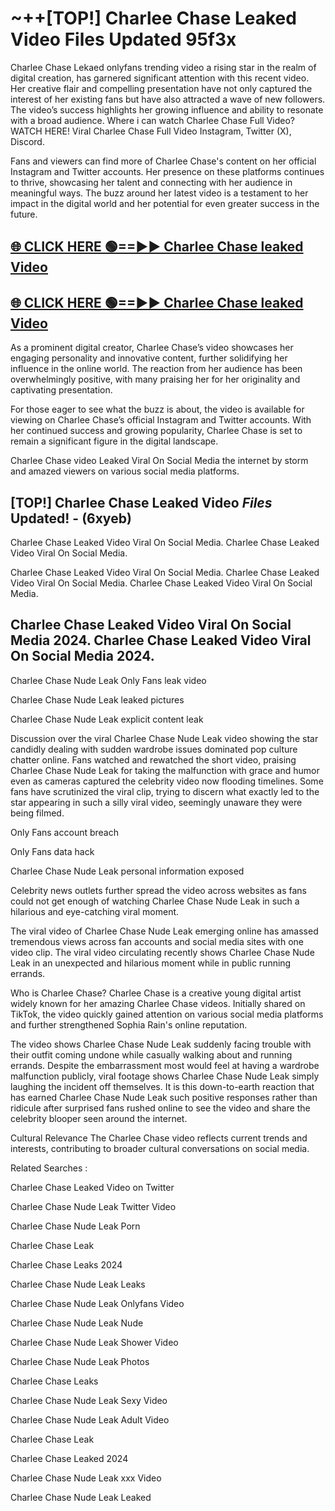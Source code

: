 # ~++[TOP!] Charlee Chase Leaked Video Files Updated 95f3x

 Charlee Chase Lekaed onlyfans trending video a rising star in the realm of digital creation, has garnered significant attention with this recent video. Her creative flair and compelling presentation have not only captured the interest of her existing fans but have also attracted a wave of new followers. The video’s success highlights her growing influence and ability to resonate with a broad audience.
Where i can watch  Charlee Chase Full Video? WATCH HERE! Viral  Charlee Chase Full Video Instagram, Twitter (X), Discord.


Fans and viewers can find more of  Charlee Chase's content on her official Instagram and Twitter accounts. Her presence on these platforms continues to thrive, showcasing her talent and connecting with her audience in meaningful ways. The buzz around her latest video is a testament to her impact in the digital world and her potential for even greater success in the future.


## [🌐 CLICK HERE 🟢==►►  Charlee Chase leaked Video ](https://onlyclips.site?title=Charlee_Chase&ref=git)

## [🌐 CLICK HERE 🟢==►►  Charlee Chase leaked Video ](https://onlyclips.site?title=Charlee_Chase&ref=git)


As a prominent digital creator,  Charlee Chase’s video showcases her engaging personality and innovative content, further solidifying her influence in the online world. The reaction from her audience has been overwhelmingly positive, with many praising her for her originality and captivating presentation.

For those eager to see what the buzz is about, the video is available for viewing on  Charlee Chase’s official Instagram and Twitter accounts. With her continued success and growing popularity,  Charlee Chase is set to remain a significant figure in the digital landscape.


  Charlee Chase video Leaked Viral On Social Media the internet by storm and amazed viewers on various social media platforms.


## [TOP!]  Charlee Chase Leaked Video *Files* Updated! - (6xyeb) 

 Charlee Chase Leaked Video Viral On Social Media. Charlee Chase Leaked Video Viral On Social Media.

 Charlee Chase Leaked Video Viral On Social Media. Charlee Chase Leaked Video Viral On Social Media. Charlee Chase Leaked Video Viral On Social Media.


##  Charlee Chase Leaked Video Viral On Social Media 2024. Charlee Chase Leaked Video Viral On Social Media 2024.
 Charlee Chase Nude Leak Only Fans leak video

 Charlee Chase Nude Leak leaked pictures

 Charlee Chase Nude Leak explicit content leak

Discussion over the viral  Charlee Chase Nude Leak video showing the star candidly dealing with sudden wardrobe issues dominated pop culture chatter online. Fans watched and rewatched the short video, praising  Charlee Chase Nude Leak for taking the malfunction with grace and humor even as cameras captured the celebrity video now flooding timelines. Some fans have scrutinized the viral clip, trying to discern what exactly led to the star appearing in such a silly viral video, seemingly unaware they were being filmed.


Only Fans account breach

Only Fans data hack

 Charlee Chase Nude Leak personal information exposed

Celebrity news outlets further spread the video across websites as fans could not get enough of watching  Charlee Chase Nude Leak in such a hilarious and eye-catching viral moment.


The viral video of  Charlee Chase Nude Leak emerging online has amassed tremendous views across fan accounts and social media sites with one video clip. The viral video circulating recently shows  Charlee Chase Nude Leak in an unexpected and hilarious moment while in public running errands.


Who is  Charlee Chase?  Charlee Chase is a creative young digital artist widely known for her amazing  Charlee Chase videos. Initially shared on TikTok, the video quickly gained attention on various social media platforms and further strengthened Sophia Rain's online reputation.

The video shows  Charlee Chase Nude Leak suddenly facing trouble with their outfit coming undone while casually walking about and running errands. Despite the embarrassment most would feel at having a wardrobe malfunction publicly, viral footage shows  Charlee Chase Nude Leak simply laughing the incident off themselves. It is this down-to-earth reaction that has earned  Charlee Chase Nude Leak such positive responses rather than ridicule after surprised fans rushed online to see the video and share the celebrity blooper seen around the internet.

Cultural Relevance The  Charlee Chase video reflects current trends and interests, contributing to broader cultural conversations on social media.

Related Searches :

 Charlee Chase Leaked Video on Twitter

 Charlee Chase Nude Leak Twitter Video

 Charlee Chase Nude Leak Porn

 Charlee Chase Leak 

 Charlee Chase Leaks 2024

 Charlee Chase Nude Leak Leaks

 Charlee Chase Nude Leak Onlyfans Video

 Charlee Chase Nude Leak Nude

 Charlee Chase Nude Leak Shower Video

 Charlee Chase Nude Leak Photos

 Charlee Chase Leaks

 Charlee Chase Nude Leak Sexy Video

 Charlee Chase Nude Leak Adult Video

 Charlee Chase Leak

 Charlee Chase Leaked 2024

 Charlee Chase Nude Leak xxx Video

 Charlee Chase Nude Leak Leaked